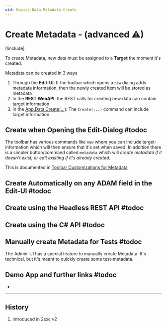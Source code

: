 ```yaml
---
uid: Basics.Data.Metadata.Create
---
```


# Create Metadata - (advanced ⚠)

[!include[](~/basics/stack/_shared-float-summary.md)]
<style>.context-box-summary .data-all { visibility: visible; } </style>

To create Metadata, new data must be assigned to a **Target** the moment it's created. 

Metadata can be created in 3 ways

1. Through the **Edit-UI**: If the toolbar which opens a `new` dialog adds metadata information, then the newly created item will be stored as metadata
1. In the **REST WebAPI**: the REST calls for creating new data can contain target information
1. In the [App.Data.Create(...)](xref:NetCode.DynamicCode.Objects.App.Data): The `Create(...)` command can include target information 


## Create when Opening the Edit-Dialog #todoc

The toolbar has various commands like `new` where you can include target-information which will then ensure that it's set when saved. In addition there is a simpler button/command called `metadata` which will _create metadata if it doesn't exist, or edit existing if it's already created_. 

This is documented in [Toolbar Customizations for Metadata](xref:JsCode.Toolbars.CreateMetadata)

## Create Automatically on any ADAM field in the Edit-UI #todoc



## Create using the Headless REST API #todoc



## Create using the C# API #todoc



## Manually create Metadata for Tests #todoc

The Admin-UI has a special feature to manually create Metadata. It's technical, but it's meant to quickly create some test-metadata.



## Demo App and further links #todoc

* [](xref:App.FancyBoxGallery)

---

## History

1. Introduced in 2sxc v2